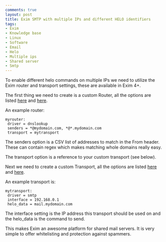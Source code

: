 ```yaml
---
comments: true
layout: post
title: Exim SMTP with multiple IPs and different HELO identifiers
tags:
- Exim
- Knowledge base
- Linux
- Software
- Email
- Helo
- Multiple ips
- Shared server
- Smtp
---
```


To enable different helo commands on multiple IPs we need to utilize the Exim router and transport settings, these are available in Exim 4+.

The first thing we need to create is a custom Router, all the options are listed [here](http://www.exim.org/exim-html-current/doc/html/spec_html/ch15.html) and [here](http://www.exim.org/exim-html-current/doc/html/spec_html/ch17.html).

An example router:

```text
myrouter:
 driver = dnslookup
 senders = *@mydomain.com, *@*.mydomain.com
 transport = mytransport
```

The senders option is a CSV list of addresses to match in the From header. These can contain regex which makes matching whole domains really easy.

The transport option is a reference to your custom transport (see below).

Next we need to create a custom Transport, all the options are listed [here](http://www.exim.org/exim-html-current/doc/html/spec_html/ch24.html) and [here](http://www.exim.org/exim-html-current/doc/html/spec_html/ch30.html).

An example transport is:

```text
mytransport:
 driver = smtp
 interface = 192.168.0.1
 helo_data = mail.mydomain.com
```

The interface setting is the IP address this transport should be used on and the helo_data is the command to send.

This makes Exim an awesome platform for shared mail servers. It is very simple to offer whitelisting and protection against spammers.
